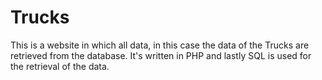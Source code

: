 # Trucks
This is a website in which all data, in this case the data of the Trucks are retrieved from the database. It's written in PHP and lastly SQL is used for the retrieval of the data.
